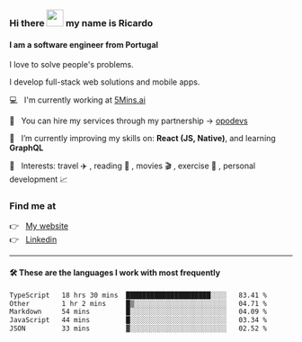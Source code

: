 ### Hi there <img src="https://raw.githubusercontent.com/iampavangandhi/iampavangandhi/master/gifs/Hi.gif" width="30"> my name is Ricardo
#### I am a software engineer from Portugal
I love to solve people's problems.

I develop full-stack web solutions and mobile apps.

💻  &nbsp; I'm currently working at <a href="https://5mins.ai/">5Mins.ai</a>

💼  &nbsp; You can hire my services through my partnership -> <a href="https://github.com/opodevs">opodevs</a>

🌱 &nbsp; I’m currently improving my skills on: **React (JS, Native)**, and learning **GraphQL**

💙 &nbsp; Interests: travel ✈️ , reading 📖 , movies 🎬 , exercise 🏃 , personal development 📈

### Find me at

<p align="left">
  👉  &nbsp;
  <a href="https://ricardopbarbosa.com" target="_blank">
    My website
  </a>
  <br/>
  👉 &nbsp;
  <a href="https://www.linkedin.com/in/ricardopbarbosa" target="_blank">
    Linkedin
  </a>
</p>

<hr />

#### 🛠 These are the languages I work with most frequently
<!--START_SECTION:waka-->

```txt
TypeScript   18 hrs 30 mins  █████████████████████░░░░   83.41 %
Other        1 hr 2 mins     █▒░░░░░░░░░░░░░░░░░░░░░░░   04.71 %
Markdown     54 mins         █░░░░░░░░░░░░░░░░░░░░░░░░   04.09 %
JavaScript   44 mins         █░░░░░░░░░░░░░░░░░░░░░░░░   03.34 %
JSON         33 mins         ▓░░░░░░░░░░░░░░░░░░░░░░░░   02.52 %
```

<!--END_SECTION:waka-->

